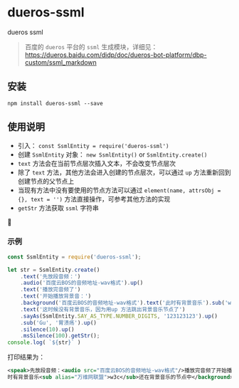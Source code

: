 # dueros-ssml
dueros ssml

> 百度的 `dueros` 平台的 `ssml` 生成模块，详细见：https://dueros.baidu.com/didp/doc/dueros-bot-platform/dbp-custom/ssml_markdown

## 安装

`npm install dueros-ssml --save` 

## 使用说明

* 引入： `const SsmlEntity = require('dueros-ssml')` 
* 创建 `SsmlEntity` 对象： `new SsmlEntity()` or `SsmlEntity.create()` 
* `text` 方法会在当前节点层次插入文本，不会改变节点层次
* 除了 `text` 方法，其他方法会进入创建的节点层次，可以通过 `up` 方法重新回到创建节点的父节点上
* 当现有方法中没有要使用的节点方法可以通过 `element(name, attrsObj = {}, text = '')` 方法直接操作，可参考其他方法的实现
* `getStr` 方法获取 `ssml` 字符串



### 示例

``` js
const SsmlEntity = require('dueros-ssml');

let str = SsmlEntity.create()
    .text('先放段音频：')
    .audio('百度云BOS的音频地址-wav格式').up()
    .text('播放完音频了')
    .text('开始播放背景音：')
    .background('百度云BOS的音频地址-wav格式').text('此时有背景音乐').sub('w3c', '万维网联盟').up().text('还在背景音乐的节点中').up()
    .text('这时候没有背景音乐，因为用up 方法跳出背景音乐节点了')
    .sayAs(SsmlEntity.SAY_AS_TYPE.NUMBER_DIGITS, '123123123').up()
    .sub('Gu', '胃溃疡').up()
    .silence(10).up()
    .msSilence(100).getStr();
console.log( `${str}` )
```

打印结果为：

``` xml
<speak>先放段音频：<audio src="百度云BOS的音频地址-wav格式"/>播放完音频了开始播放背景音：<background src="百度云BOS的音频地址-wav格式" repeat="yes">此
时有背景音乐<sub alias="万维网联盟">w3c</sub>还在背景音乐的节点中</background>这时候没有背景音乐，因为用up 方法跳出背景音乐节点了<say-as type="number: digits">123123123</say-as><sub alias="胃溃疡">Gu</sub><silence time="10s"/><silence time="100ms"/></speak>
```

